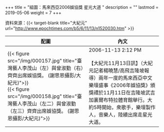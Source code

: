 +++
title = "組圖：馬來西亞2006娛協獎 星光大道 "
description = ""
lastmod = 2019-05-06
weight = 7
+++

資料來源：{{< target-blank title="大紀元" url="http://www.epochtimes.com/b5/6/11/13/n1520030.htm" >}}

配圖  | 內文 
--------------|-------
{{< figure src="/img/000157.jpg" title="臺灣藝人李茂山（左）與曾淑勤（右）齊齊出席娛協獎。 (謝思恩攝影/大紀元)">}}<br>{{< figure src="/img/000158.jpg" title="臺灣藝人李茂山（左二）與曾淑勤（左三）齊齊出席娛協獎。 (謝思恩攝影/大紀元)">}}|2006-11-13 2:12 PM<br><br>【大紀元11月13日訊】（大紀元記者楊曉慧/高飛吉隆坡報導）兩年一度的馬來西亞中文樂壇盛事《2006年娛協獎》頒獎禮於11月11日在吉隆坡武吉加裏爾布特拉體育館舉行。大約5時開始，衆歌手，樂壇製作人，音樂人，陸續出席走星光大道。
